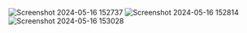 ![Screenshot 2024-05-16 152737](https://github.com/LukaKljecanin/The-code-magazine/assets/134237820/4f8b4fa1-ac0a-4fed-a5b6-ea223432cc0a)
![Screenshot 2024-05-16 152814](https://github.com/LukaKljecanin/The-code-magazine/assets/134237820/32a35a66-5fd5-4393-87c7-7f9c5ebb2a2b)
![Screenshot 2024-05-16 153028](https://github.com/LukaKljecanin/The-code-magazine/assets/134237820/0a16d4f7-abb7-4ae0-b493-c92b961070bf)
